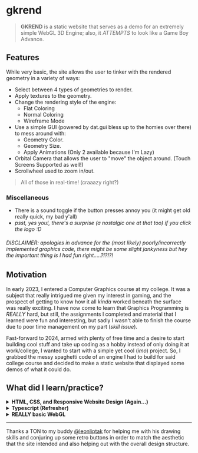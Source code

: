 # **gkrend**

> **GKREND** is a static website that serves as a demo for an extremely simple WebGL 3D Engine; also, it _ATTEMPTS_ to look like a Game Boy Advance.

## **Features**

While very basic, the site allows the user to tinker with the rendered geometry in a variety of ways:

- Select between 4 types of geometries to render.
- Apply textures to the geometry.
- Change the rendering style of the engine:
  - Flat Coloring
  - Normal Coloring
  - Wireframe Mode
- Use a simple GUI (powered by dat.gui bless up to the homies over there) to mess around with:
  - Geometry Color.
  - Geometry Size.
  - Apply Animations (Only 2 available because I'm Lazy)
- Orbital Camera that allows the user to "move" the object around. (Touch Screens Supported as well!)
- Scrollwheel used to zoom in/out.
  
> All of those in real-time! (craaazy right?)

### **Miscellaneous**

- There is a sound toggle if the button presses annoy you (it might get old really quick, my bad y'all)
- _psst, yes you!, there's a surprise (a nostalgic one at that too) if you click the logo :D_

###### _DISCLAIMER: apologies in advance for the (most likely) poorly/incorrectly implemented graphics code, there might be some slight jankyness but hey the important thing is I had fun right.....?!?!?!_

## **Motivation**

In early 2023, I entered a Computer Graphics course at my college. It was a subject that really intrigued me given my interest in gaming, and the prospect of getting to know how it all _kinda_ worked beneath the surface was really exciting. I have now come to learn that Graphics Programming is _REALLY_ hard, but still, the assignments I completed and material that I learned were fun and interesting, but sadly I wasn't able to finish the course due to poor time management on my part (_skill issue_).

Fast-forward to 2024, armed with plenty of free time and a desire to start building cool stuff and take up coding as a hobby instead of only doing it at work/college, I wanted to start with a simple yet cool (_imo_) project. So, I grabbed the messy spaghetti code of an engine I had to build for said college course and decided to make a static website that displayed some demos of what it could do.

## **What did I learn/practice?**

<details>
<summary>
<b>HTML, CSS, and Responsive Website Design (Again...)</b>
</summary>
<p>

> As a back-end developer, the thought of touching anything that had to do with the front-end made me shiver. What little experience I had with it came from those "_Become a Full-Stack Developer in 2 WEEKS!!!11!_ " boot camps that I did when I started coding, and frankly, I hardly remembered anything.

> So I decided to use this as an excuse to properly make something I'm happy with and that looks decent. After struggling with CSS for a bit, I quickly hit the ball running and realized I _kinda_ enjoyed seeing my vision for the website come to life. I added the bonus challenge on myself to make it responsive and it surprisingly worked.

> Also, as I move forward into other projects, relearning the fundamentals of **HTML** and **CSS** allows me to use frameworks for both of them more effectively.

</p>
</details>

<details>
<summary>
<b>Typescript (Refresher) </b>
</summary>
<p>

> Not my first rodeo with the language, but certainly not one I use often; I write mostly enterprise code (Java), so it was a nice change of pace, and the opportunity to practice another tool in my repertoire is always welcome. (I'm still kinda scared of the stuff this language and even more so Javascript lets you do)

</p>
</details>

<details>
<summary>
<b>REALLY basic WebGL</b>
</summary>
<p>

> Learning the fundamentals of graphics programming was challenging but fulfilling. I'm not sure if I'll ever do something with it again, but now that I know the basics, I'm looking forward to using more streamlined tools such as **ThreeJS** if I ever want to render 3D objects into a website.

</p>
</details>

---

Thanks a TON to my buddy [@leonliptak](https://github.com/leonliptak) for helping me with his drawing skills and conjuring up some retro buttons in order to match the aesthetic that the site intended and also helping out with the overall design structure.
